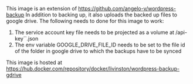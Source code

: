 This image is an extension of https://github.com/angelo-v/wordpress-backup
In addition to backing up, it also uploads the backed up files to google drive.
The following needs to done for this image to work:
1. The service account key file needs to be projected as a volume at /api-key``.json
2. The env variable GOOGLE_DRIVE_FILE_ID needs to be set to the file id of the folder in google drive to which the backups have to be synced

This image is hosted at https://hub.docker.com/repository/docker/livinston/wordpress-backup-gdrive
